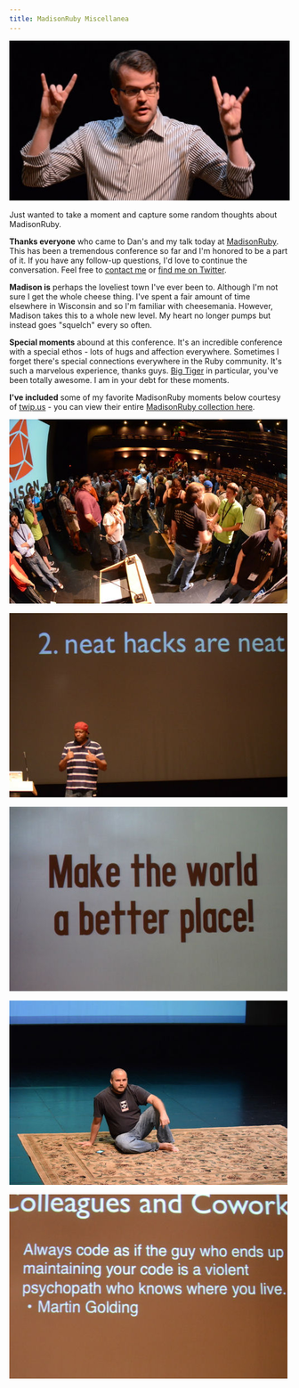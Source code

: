 ```yaml
---
title: MadisonRuby Miscellanea
---
```


![](/images/2011-08-20-rock-spar.jpg)

Just wanted to take a moment and capture some random thoughts about MadisonRuby.

**Thanks everyone** who came to Dan's and my talk today at [MadisonRuby](http://madisonruby.org). This has been a tremendous conference so far and I'm honored to be a part of it. If you have any follow-up questions, I'd love to continue the conversation. Feel free to [contact me](/contact) or [find me on Twitter](http://twitter.com/citizenparker).

**Madison is** perhaps the loveliest town I've ever been to. Although I'm not sure I get the whole cheese thing. I've spent a fair amount of time elsewhere in Wisconsin and so I'm familiar with cheesemania. However, Madison takes this to a whole new level. My heart no longer pumps but instead goes "squelch" every so often.

**Special moments** abound at this conference. It's an incredible conference with a special ethos - lots of hugs and affection everywhere. Sometimes I forget there's special connections everywhere in the Ruby community.  It's such a marvelous experience, thanks guys. [Big Tiger](http://twitter.com/#!/jremsikjr) in particular, you've been totally awesome. I am in your debt for these moments.

**I've included** some of my favorite MadisonRuby moments below courtesy of [twip.us](http://twip.us) - you can view their entire [MadisonRuby collection here](http://twip.us/madison-ruby-2011).

![](/images/2011-08-20-mr-improv.jpg)

![](/images/2011-08-20-neat-hacks.jpg)

![](/images/2011-08-20-world.jpg)

![](/images/2011-08-20-magic-carpet.jpg)

![](/images/2011-08-20-coworkers.jpg)